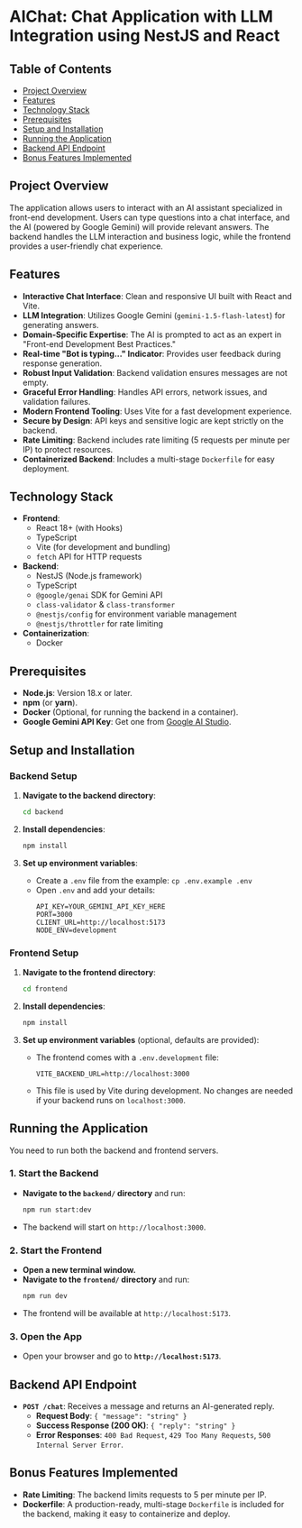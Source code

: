 # AIChat: Chat Application with LLM Integration using NestJS and React

## Table of Contents

- [Project Overview](#project-overview)
- [Features](#features)
- [Technology Stack](#technology-stack)
- [Prerequisites](#prerequisites)
- [Setup and Installation](#setup-and-installation)
- [Running the Application](#running-the-application)
- [Backend API Endpoint](#backend-api-endpoint)
- [Bonus Features Implemented](#bonus-features-implemented)

## Project Overview

The application allows users to interact with an AI assistant specialized in front-end development. Users can type questions into a chat interface, and the AI (powered by Google Gemini) will provide relevant answers. The backend handles the LLM interaction and business logic, while the frontend provides a user-friendly chat experience.

## Features

- **Interactive Chat Interface**: Clean and responsive UI built with React and Vite.
- **LLM Integration**: Utilizes Google Gemini (`gemini-1.5-flash-latest`) for generating answers.
- **Domain-Specific Expertise**: The AI is prompted to act as an expert in "Front-end Development Best Practices."
- **Real-time "Bot is typing..." Indicator**: Provides user feedback during response generation.
- **Robust Input Validation**: Backend validation ensures messages are not empty.
- **Graceful Error Handling**: Handles API errors, network issues, and validation failures.
- **Modern Frontend Tooling**: Uses Vite for a fast development experience.
- **Secure by Design**: API keys and sensitive logic are kept strictly on the backend.
- **Rate Limiting**: Backend includes rate limiting (5 requests per minute per IP) to protect resources.
- **Containerized Backend**: Includes a multi-stage `Dockerfile` for easy deployment.

## Technology Stack

- **Frontend**:
  - React 18+ (with Hooks)
  - TypeScript
  - Vite (for development and bundling)
  - `fetch` API for HTTP requests
- **Backend**:
  - NestJS (Node.js framework)
  - TypeScript
  - `@google/genai` SDK for Gemini API
  - `class-validator` & `class-transformer`
  - `@nestjs/config` for environment variable management
  - `@nestjs/throttler` for rate limiting
- **Containerization**:
  - Docker

## Prerequisites

- **Node.js**: Version 18.x or later.
- **npm** (or **yarn**).
- **Docker** (Optional, for running the backend in a container).
- **Google Gemini API Key**: Get one from [Google AI Studio](https://makersuite.google.com/app/apikey).

## Setup and Installation

### Backend Setup

1.  **Navigate to the backend directory**:
    ```bash
    cd backend
    ```

2.  **Install dependencies**:
    ```bash
    npm install
    ```

3.  **Set up environment variables**:
    -   Create a `.env` file from the example: `cp .env.example .env`
    -   Open `.env` and add your details:
        ```env
        API_KEY=YOUR_GEMINI_API_KEY_HERE
        PORT=3000
        CLIENT_URL=http://localhost:5173
        NODE_ENV=development
        ```

### Frontend Setup

1.  **Navigate to the frontend directory**:
    ```bash
    cd frontend
    ```

2.  **Install dependencies**:
    ```bash
    npm install
    ```

3.  **Set up environment variables** (optional, defaults are provided):
    -   The frontend comes with a `.env.development` file:
        ```env
        VITE_BACKEND_URL=http://localhost:3000
        ```
    -   This file is used by Vite during development. No changes are needed if your backend runs on `localhost:3000`.

## Running the Application

You need to run both the backend and frontend servers.

### 1. Start the Backend

-   **Navigate to the `backend/` directory** and run:
    ```bash
    npm run start:dev
    ```
-   The backend will start on `http://localhost:3000`.

### 2. Start the Frontend

-   **Open a new terminal window.**
-   **Navigate to the `frontend/` directory** and run:
    ```bash
    npm run dev
    ```
-   The frontend will be available at `http://localhost:5173`.

### 3. Open the App

-   Open your browser and go to **`http://localhost:5173`**.

## Backend API Endpoint

-   **`POST /chat`**: Receives a message and returns an AI-generated reply.
    -   **Request Body**: `{ "message": "string" }`
    -   **Success Response (200 OK)**: `{ "reply": "string" }`
    -   **Error Responses**: `400 Bad Request`, `429 Too Many Requests`, `500 Internal Server Error`.

## Bonus Features Implemented

-   **Rate Limiting**: The backend limits requests to 5 per minute per IP.
-   **Dockerfile**: A production-ready, multi-stage `Dockerfile` is included for the backend, making it easy to containerize and deploy.
